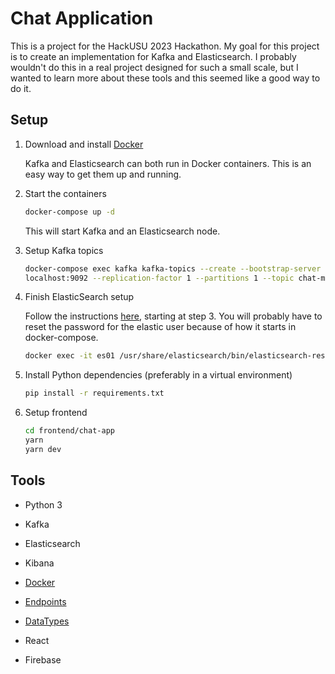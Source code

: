 # Chat Application

This is a project for the HackUSU 2023 Hackathon. My goal for this project is to create an
implementation for Kafka and Elasticsearch. I probably wouldn't do this in a real project designed
for such a small scale, but I wanted to learn more about these tools and this seemed like a good
way to do it.

## Setup

1. Download and install [Docker](https://www.docker.com/products/docker-desktop/)

    Kafka and Elasticsearch can both run in Docker containers. This is an easy way to get them up and running.

2. Start the containers

    ```bash
    docker-compose up -d
    ```

    This will start Kafka and an Elasticsearch node.

3. Setup Kafka topics

    ```bash
    docker-compose exec kafka kafka-topics --create --bootstrap-server \
    localhost:9092 --replication-factor 1 --partitions 1 --topic chat-message
    ```

4. Finish ElasticSearch setup

    Follow the instructions [here](https://www.elastic.co/guide/en/elasticsearch/reference/current/docker.html),
    starting at step 3. You will probably have to reset the password for the elastic user because of
    how it starts in docker-compose.

    ```bash
    docker exec -it es01 /usr/share/elasticsearch/bin/elasticsearch-reset-password -u elastic
    ```

5. Install Python dependencies (preferably in a virtual environment)

    ```bash
    pip install -r requirements.txt
    ```

6. Setup frontend

    ```bash
    cd frontend/chat-app
    yarn
    yarn dev
    ```

## Tools

- Python 3

- Kafka

- Elasticsearch

- Kibana

- [Docker](https://www.docker.com/products/docker-desktop/)

- [Endpoints](https://github.com/Jaymon/testdata)

- [DataTypes](https://github.com/jaymon/datatypes)

- React

- Firebase
